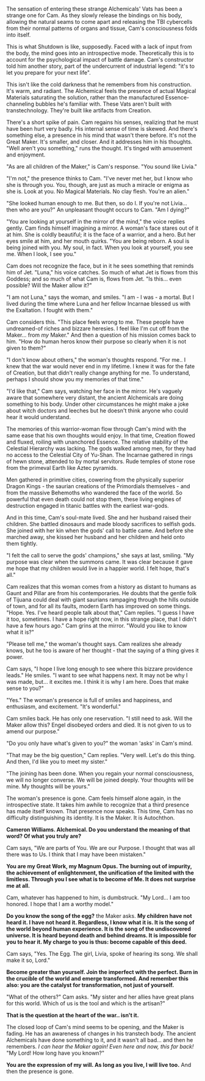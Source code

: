The sensation of entering these strange Alchemicals' Vats has been a strange one for Cam. As they slowly release the bindings on his body, allowing the natural seams to come apart and releasing the TBI cybercells from their normal patterns of organs and tissue, Cam's consciousness folds into itself.

This is what Shutdown is like, supposedly. Faced with a lack of input from the body, the mind goes into an introspective mode. Theoretically this is to account for the psychological impact of battle damage. Cam's constructor told him another story, part of the undercurrent of industrial legend: "it's to let you prepare for your next life".

This isn't like the cold darkness that he remembers from his construction. It's warm, and radiant. The Alchemical feels the presence of actual Magical Materials saturating the solution, rather than the manufactured Essence-channeling bubbles he's familiar with. These Vats aren't built with transtechnology. They're built like artifacts from Creation.

There's a short spike of pain. Cam regains his senses, realizing that he must have been hurt very badly. His internal sense of time is skewed. And there's something else, a presence in his mind that wasn't there before. It's not the Great Maker. It's smaller, and closer. And it addresses him in his thoughts. "Well aren't you something," runs the thought. It's tinged with amusement and enjoyment.

"As are all children of the Maker," is Cam's response. "You sound like Livia."

"I'm not," the presence thinks to Cam. "I've never met her, but I know who she is through you. You, though, are just as much a miracle or enigma as she is. Look at you. No Magical Materials. No clay flesh. You're an alien."

"She looked human enough to me. But then, so do I. If you're not Livia... then who are you?" An unpleasant thought occurs to Cam. "Am I dying?"

"You are looking at yourself in the mirror of the mind," the voice replies gently. Cam finds himself imagining a mirror. A woman's face stares out of it at him. She is coldly beautiful; it is the face of a warrior, and a hero. But her eyes smile at him, and her mouth quirks. "You are being reborn. A soul is being joined with you. My soul, in fact. When you look at yourself, you see me. When I look, I see you."

Cam does not recognize the face, but in it he sees something that reminds him of Jet. "Luna," his voice catches. So much of what Jet is flows from this Goddess; and so much of what Cam is, flows from Jet. "Is this... even possible? Will the Maker allow it?"

"I am not Luna," says the woman, and smiles. "I am - I was - a mortal. But I lived during the time where Luna and her fellow Incarnae blessed us with the Exaltation. I fought with them."

Cam considers this. "This place feels wrong to me. These people have undreamed-of riches and bizzare heresies. I feel like I'm cut off from the Maker... from _my_ Maker." And then a question of his mission comes back to him. "How do human heros know their purpose so clearly when it is not given to them?"

"I don't know about others," the woman's thoughts respond. "For me.. I knew that the war would never end in my lifetime. I knew it was for the fate of Creation, but that didn't really change anything for me. To understand, perhaps I should show you my memories of that time."

"I'd like that," Cam says, watching her face in the mirror. He's vaguely aware that somewhere very distant, the ancient Alchemicals are doing something to his body. Under other circumstances he might make a joke about witch doctors and leeches but he doesn't think anyone who could hear it would understand.

The memories of this warrior-woman flow through Cam's mind with the same ease that his own thoughts would enjoy. In that time, Creation flowed and fluxed, roiling with unanchored Essence. The relative stability of the Celestial Hierarchy was lacking. The gods walked among men, for they had no access to the Celestial City of Yu-Shan. The Incarnae gathered in rings of hewn stone, attended to by mortal servitors. Rude temples of stone rose from the primeval Earth like Aztec pyramids.

Men gathered in primitive cities, cowering from the physically superior Dragon Kings - the saurian creations of the Primordials themselves - and from the massive Behemoths who wandered the face of the world. So powerful that even death could not stop them, these living engines of destruction engaged in titanic battles with the earliest war-gods.

And in this time, Cam's soul-mate lived. She and her husband raised their children. She battled dinosaurs and made bloody sacrifices to selfish gods. She joined with her kin when the gods' call to battle came. And before she marched away, she kissed her husband and her children and held onto them tightly.

"I felt the call to serve the gods' champions," she says at last, smiling. "My purpose was clear when the summons came. It was clear because it gave me hope that my children would live in a happier world. I felt hope, that's all."

Cam realizes that this woman comes from a history as distant to humans as Gaunt and Pillar are from his contemporaries. He doubts that the gentle folk of Tijuana could deal with giant saurians rampaging through the hills outside of town, and for all its faults, modern Earth has improved on some things. "Hope. Yes. I've heard people talk about that," Cam replies. "I guess I have it too, sometimes. I have a hope right now, in this strange place, that I didn't have a few hours ago." Cam grins at the mirror. "Would you like to know what it is?"

"Please tell me," the woman's thought says. Cam realizes she already knows, but he too is aware of her thought - that the saying of a thing gives it power.

Cam says, "I hope I live long enough to see where this bizzare providence leads." He smiles. "I want to see what happens next. It may not be why I was made, but... it excites me. I think it is why I am here. Does that make sense to you?"

"Yes." The woman's presence is full of smiles and happiness, and enthusiasm, and excitement. "It's wonderful."

Cam smiles back. He has only one reservation. "I still need to ask. Will the Maker allow this? Engel disobeyed orders and died. It is not given to us to amend our purpose."

"Do you only have what's given to you?" the woman 'asks' in Cam's mind.

"That may be the big question," Cam replies. "Very well. Let's do this thing. And then, I'd like you to meet my sister."

"The joining has been done. When you regain your normal consciousness, we will no longer converse. We will be joined deeply. Your thoughts will be mine. My thoughts will be yours."

The woman's presence is gone. Cam feels himself alone again, in the introspective state. It takes him awhile to recognize that a third presence has made itself known. That presence now speaks. This time, Cam has no difficulty distinguishing its identity. It is the Maker. It is Autochthon.

**Cameron Williams. Alchemical. Do you understand the meaning of that word? Of what you truly are?**

Cam says, "We are parts of You. We are our Purpose. I thought that was all there was to Us. I think that I may have been mistaken."

**You are my Great Work, my Magnum Opus. The burning out of impurity, the achievement of enlightenment, the unification of the limited with the limitless. Through you I see what is to become of Me. It does not surprise me at all.**

Cam, whatever has happened to him, is dumbstruck. "My Lord... I am too honored. I hope that I am a worthy model."

**Do you know the song of the egg?** the Maker asks. **My children have not heard it. I have not heard it. Regardless, I know what it is. It is the song of the world beyond human experience. It is the song of the undiscovered universe. It is heard beyond death and behind dreams. It is impossible for you to hear it. My charge to you is thus: become capable of this deed.**

Cam says, "Yes. The Egg. The girl, Livia, spoke of hearing its song. We shall make it so, Lord."

**Become greater than yourself. Join the imperfect with the perfect. Burn in the crucible of the world and emerge transformed. And remember this also: you are the catalyst for transformation, not just of yourself.**

"What of the others?" Cam asks. "My sister and her allies have great plans for this world. Which of us is the tool and which is the artisan?"

**That is the question at the heart of the war.. isn't it.**

The closed loop of Cam's mind seems to be opening, and the Maker is fading. He has an awareness of changes in his transtech body. The ancient Alchemicals have done something to it, and it wasn't all bad... and then he remembers. _I can hear the Maker again! Even here and now, this far back!_ "My Lord! How long have you known?"

**You are the expression of my will. As long as you live, I will live too.** And then the presence is gone.